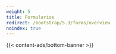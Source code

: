 ```yaml
---
weight: 5
title: Formularios
redirect: /bootstrap/5.3/forms/overview
noindex: true
---
```


{{< content-ads/bottom-banner >}}
